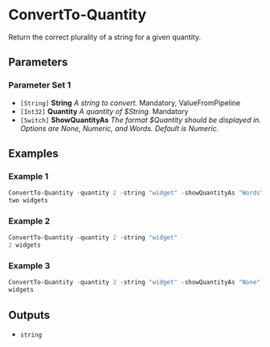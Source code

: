 # ConvertTo-Quantity

Return the correct plurality of a string for a given quantity.

## Parameters

### Parameter Set 1

- `[String]` **String** _A string to convert._ Mandatory, ValueFromPipeline
- `[Int32]` **Quantity** _A quantity of $String._ Mandatory
- `[Switch]` **ShowQuantityAs** _The format $Quantity should be displayed in. Options are None, Numeric, and Words. Default is Numeric._ 

## Examples

### Example 1



```powershell
ConvertTo-Quantity -quantity 2 -string "widget" -showQuantityAs "Words"
two widgets
```
### Example 2



```powershell
ConvertTo-Quantity -quantity 2 -string "widget"
2 widgets
```
### Example 3



```powershell
ConvertTo-Quantity -quantity 2 -string "widget" -showQuantityAs "None"
widgets
```

## Outputs

- `string`
